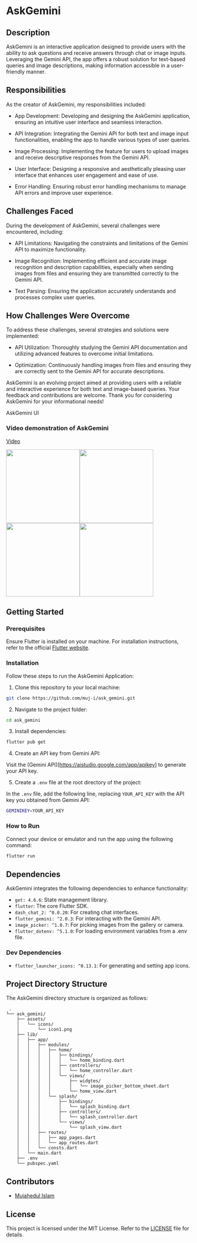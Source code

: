 # AskGemini

## Description
AskGemini is an interactive application designed to provide users with the ability to ask questions and receive answers through chat or image inputs. Leveraging the Gemini API, the app offers a robust solution for text-based queries and image descriptions, making information accessible in a user-friendly manner.

## Responsibilities
As the creator of AskGemini, my responsibilities included:

 - App Development: Developing and designing the AskGemini application, ensuring an intuitive user interface and seamless interaction.

 - API Integration: Integrating the Gemini API for both text and image input functionalities, enabling the app to handle various types of user queries.

 - Image Processing: Implementing the feature for users to upload images and receive descriptive responses from the Gemini API.

 - User Interface: Designing a responsive and aesthetically pleasing user interface that enhances user engagement and ease of use.

 - Error Handling: Ensuring robust error handling mechanisms to manage API errors and improve user experience.

## Challenges Faced
During the development of AskGemini, several challenges were encountered, including:

 - API Limitations: Navigating the constraints and limitations of the Gemini API to maximize functionality.

 - Image Recognition: Implementing efficient and accurate image recognition and description capabilities, especially when sending images from files and ensuring they are transmitted correctly to the Gemini API.

 - Text Parsing: Ensuring the application accurately understands and processes complex user queries.

## How Challenges Were Overcome
To address these challenges, several strategies and solutions were implemented:

 - API Utilization: Thoroughly studying the Gemini API documentation and utilizing advanced features to overcome initial limitations.

 - Optimization: Continuously handling images from files and ensuring they are correctly sent to the Gemini API for accurate descriptions.

AskGemini is an evolving project aimed at providing users with a reliable and interactive experience for both text and image-based queries. Your feedback and contributions are welcome. Thank you for considering AskGemini for your informational needs!


AskGemini UI

### Video demonstration of AskGemini

[Video](https://www.linkedin.com/posts/muj-i_just-created-a-new-app-called-askgemini-activity-7203906546500579328-_4ey/)


<div style="display: flex; flex-wrap: wrap;">
    <img src="https://raw.githubusercontent.com/muj-i/ask_gemini/main/screenshots/1.png" width="200" />
    <img src="https://raw.githubusercontent.com/muj-i/ask_gemini/main/screenshots/2.png" width="200" />
    <img src="https://raw.githubusercontent.com/muj-i/ask_gemini/main/screenshots/3.png" width="200" />
    <img src="https://raw.githubusercontent.com/muj-i/ask_gemini/main/screenshots/4.png" width="200" />
    </div>

## Getting Started

### Prerequisites

Ensure Flutter is installed on your machine. For installation instructions, refer to the official [Flutter website](https://flutter.dev/docs/get-started/install).

### Installation

Follow these steps to run the AskGemini Application:

1. Clone this repository to your local machine:

```bash
git clone https://github.com/muj-i/ask_gemini.git
```

2. Navigate to the project folder:

```bash
cd ask_gemini
```

3. Install dependencies:

```bash
flutter pub get
```

4. Create an API key from Gemini API:

Visit the (Gemini API)[https://aistudio.google.com/app/apikey] to generate your API key.

5. Create a `.env` file at the root directory of the project:

In the `.env` file, add the following line, replacing `YOUR_API_KEY` with the API key you obtained from Gemini API:

```bash
GEMINIKEY=YOUR_API_KEY
```

### How to Run

Connect your device or emulator and run the app using the following command:

```bash
flutter run
```

## Dependencies

AskGemini integrates the following dependencies to enhance functionality:

- `get: 4.6.6`: State management library.
- `flutter`: The core Flutter SDK.
- `dash_chat_2: ^0.0.20`: For creating chat interfaces.
- `flutter_gemini: ^2.0.3`: For interacting with the Gemini API.
- `image_picker: ^1.0.7`: For picking images from the gallery or camera.
- `flutter_dotenv: ^5.1.0`: For loading environment variables from a .env file.

### Dev Dependencies

- `flutter_launcher_icons: ^0.13.1`: For generating and setting app icons.


## Project Directory Structure

The AskGemini directory structure is organized as follows:

```
 .
└── ask_gemini/
    ├── assets/
    │   └── icons/
    │       └── icon1.png
    ├── lib/
    │   ├── app/
    │   │   ├── modules/
    │   │   │   ├── home/
    │   │   │   │   ├── bindings/
    │   │   │   │   │   └── home_binding.dart
    │   │   │   │   ├── controllers/
    │   │   │   │   │   └── home_controller.dart
    │   │   │   │   └── views/
    │   │   │   │       ├── widgtes/
    │   │   │   │       │   └── image_picker_bottom_sheet.dart
    │   │   │   │       └── home_view.dart
    │   │   │   └── splash/
    │   │   │       ├── bindings/
    │   │   │       │   └── splash_binding.dart
    │   │   │       ├── controllers/
    │   │   │       │   └── splash_controller.dart
    │   │   │       └── views/
    │   │   │           └── splash_view.dart
    │   │   ├── routes/
    │   │   │   ├── app_pages.dart
    │   │   │   └── app_routes.dart
    │   │   └── consts.dart
    │   └── main.dart
    ├── .env
    └── pubspec.yaml
```

## Contributors

- [Mujahedul Islam](https://github.com/muj-i)

## License

This project is licensed under the MIT License. Refer to the [LICENSE](LICENSE) file for details.

